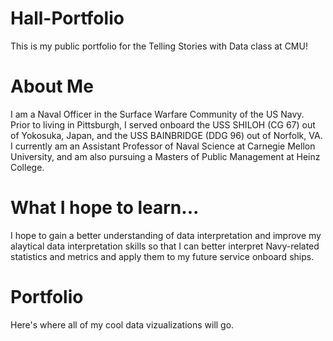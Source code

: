 # Hall-Portfolio
This is my public portfolio for the Telling Stories with Data class at CMU!

# About Me
I am a Naval Officer in the Surface Warfare Community of the US Navy. Prior to living in Pittsburgh, I served onboard the USS SHILOH (CG 67) out of Yokosuka, Japan, and the USS BAINBRIDGE (DDG 96) out of Norfolk, VA. I currently am an Assistant Professor of Naval Science at Carnegie Mellon University, and am also pursuing a Masters of Public Management at Heinz College.

# What I hope to learn...
I hope to gain a better understanding of data interpretation and improve my alaytical data interpretation skills so that I can better interpret Navy-related statistics and metrics and apply them to my future service onboard ships. 

# Portfolio
Here's where all of my cool data vizualizations will go.
